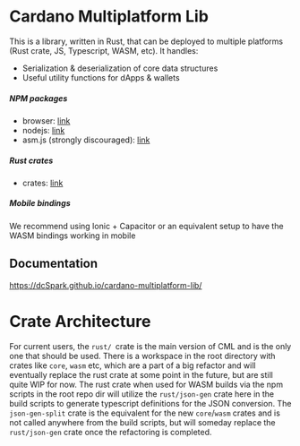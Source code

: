 # Cardano Multiplatform Lib

This is a library, written in Rust, that can be deployed to multiple platforms (Rust crate, JS, Typescript, WASM, etc). It handles:
- Serialization & deserialization of core data structures
- Useful utility functions for dApps & wallets

##### NPM packages

- browser: [link](https://www.npmjs.com/package/@dcspark/cardano-multiplatform-lib-browser)
- nodejs: [link](https://www.npmjs.com/package/@dcspark/cardano-multiplatform-lib-nodejs)
- asm.js (strongly discouraged): [link](https://www.npmjs.com/package/@dcspark/cardano-multiplatform-lib-asmjs)

##### Rust crates

- crates: [link](https://crates.io/crates/cardano-multiplatform-lib)

##### Mobile bindings

We recommend using Ionic + Capacitor or an equivalent setup to have the WASM bindings working in mobile

## Documentation

https://dcSpark.github.io/cardano-multiplatform-lib/

# Crate Architecture

For current users, the `rust/ `crate is the main version of CML and is the only one that should be used. There is a workspace in the root directory with crates like `core`, `wasm` etc, which are a part of a big refactor and will eventually replace the rust crate at some point in the future, but are still quite WIP for now. The rust crate when used for WASM builds via the npm scripts in the root repo dir will utilize the `rust/json-gen` crate here in the build scripts to generate typescript definitions for the JSON conversion. The `json-gen-split` crate is the equivalent for the new `core`/`wasm` crates and is not called anywhere from the build scripts, but will someday replace the `rust/json-gen` crate once the refactoring is completed.
